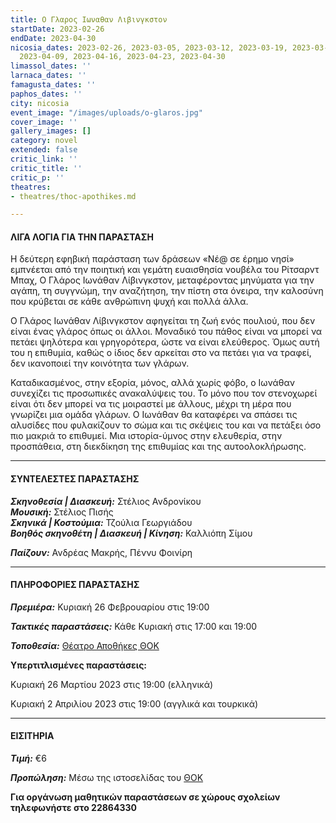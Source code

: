 ```yaml
---
title: Ο Γλαρος Ιωναθαν Λιβινγκστον
startDate: 2023-02-26
endDate: 2023-04-30
nicosia_dates: 2023-02-26, 2023-03-05, 2023-03-12, 2023-03-19, 2023-03-26, 2023-04-02,
  2023-04-09, 2023-04-16, 2023-04-23, 2023-04-30
limassol_dates: ''
larnaca_dates: ''
famagusta_dates: ''
paphos_dates: ''
city: nicosia
event_image: "/images/uploads/o-glaros.jpg"
cover_image: ''
gallery_images: []
category: novel
extended: false
critic_link: ''
critic_title: ''
critic_p: ''
theatres:
- theatres/thoc-apothikes.md

---
```

#### ΛΙΓΑ ΛΟΓΙΑ ΓΙΑ ΤΗΝ ΠΑΡΑΣΤΑΣΗ

Η δεύτερη εφηβική παράσταση των δράσεων «Νέ@ σε έρημο νησί» εμπνέεται από την ποιητική και γεμάτη ευαισθησία νουβέλα του Ρίτσαρντ Μπαχ, Ο Γλάρος Ιωνάθαν Λίβινγκστον, μεταφέροντας μηνύματα για την αγάπη, τη συγγνώμη, την αναζήτηση, την πίστη στα όνειρα, την καλοσύνη που κρύβεται σε κάθε ανθρώπινη ψυχή και πολλά άλλα.

Ο Γλάρος Ιωνάθαν Λίβινγκστον αφηγείται τη ζωή ενός πουλιού, που δεν είναι ένας γλάρος όπως οι άλλοι. Μοναδικό του πάθος είναι να μπορεί να πετάει ψηλότερα και γρηγορότερα, ώστε να είναι ελεύθερος. Όμως αυτή του η επιθυμία, καθώς ο ίδιος δεν αρκείται στο να πετάει για να τραφεί, δεν ικανοποιεί την κοινότητα των γλάρων.

Καταδικασμένος, στην εξορία, μόνος, αλλά χωρίς φόβο, ο Ιωνάθαν συνεχίζει τις προσωπικές ανακαλύψεις του. Το μόνο που τον στενοχωρεί είναι ότι δεν μπορεί να τις μοιραστεί με άλλους, μέχρι τη μέρα που γνωρίζει μια ομάδα γλάρων. O Ιωνάθαν θα καταφέρει να σπάσει τις αλυσίδες που φυλακίζουν το σώμα και τις σκέψεις του και να πετάξει όσο πιο μακριά το επιθυμεί. Μια ιστορία-ύμνος στην ελευθερία, στην προσπάθεια, στη διεκδίκηση της επιθυμίας και της αυτοολοκλήρωσης.

***

#### ΣΥΝΤΕΛΕΣΤΕΣ ΠΑΡΑΣΤΑΣΗΣ

**_Σκηνοθεσία | Διασκευή:_** Στέλιος Ανδρονίκου  
**_Μουσική:_** Στέλιος Πισής  
**_Σκηνικά | Κοστούμια:_** Τζούλια Γεωργιάδου  
**_Βοηθός σκηνοθέτη | Διασκευή | Κίνηση:_** Καλλιόπη Σίμου

**_Παίζουν:_** Ανδρέας Μακρής, Πέννυ Φοινίρη

***

#### ΠΛΗΡΟΦΟΡΙΕΣ ΠΑΡΑΣΤΑΣΗΣ

**_Πρεμιέρα:_** Κυριακή 26 Φεβρουαρίου στις 19:00

**_Τακτικές παραστάσεις:_** Κάθε Κυριακή στις 17:00 και 19:00

**_Τοποθεσία:_** [Θέατρο Αποθήκες ΘΟΚ](?#map)

**Υπερτιτλισμένες παραστάσεις:**

Κυριακή 26 Μαρτίου 2023 στις 19:00 (ελληνικά)

Κυριακή 2 Απριλίου 2023 στις 19:00 (αγγλικά και τουρκικά)

***

#### ΕΙΣΙΤΗΡΙΑ

**_Τιμή:_** €6

**_Προπώληση:_** Μέσω της ιστοσελίδας του [ΘΟΚ](https://tickets.thoc.org.cy/event/thoc-o-glaros-ionathan-livingston/?lang=el)

**Για οργάνωση μαθητικών παραστάσεων σε χώρους σχολείων τηλεφωνήστε στο 22864330**